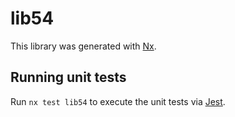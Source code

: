 # lib54

This library was generated with [Nx](https://nx.dev).


## Running unit tests

Run `nx test lib54` to execute the unit tests via [Jest](https://jestjs.io).


